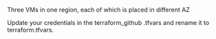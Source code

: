 Three VMs in one region, each of which is placed in different AZ

Update your credentials in the terraform_github .tfvars and rename it to terraform.tfvars.

